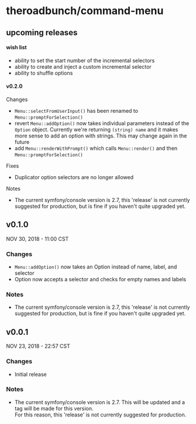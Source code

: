# theroadbunch/command-menu

## upcoming releases
#### wish list
- ability to set the start number of the incremental selectors
- ability to create and inject a custom incremental selector
- ability to shuffle options

#### v0.2.0
Changes  
- `Menu::selectFromUserInput()` has been renamed to `Menu::promptForSelection()`
- revert `Menu::addOption()` now takes individual parameters instead of the `Option` object. Currently we're returning 
`(string) name` and it makes more sense to add an option with strings. This may change again in the future  
- add `Menu::renderWithPrompt()` which calls `Menu::render()` and then `Menu::promptForSelection()`
  
Fixes  

- Duplicator option selectors are no longer allowed
  
Notes  

- The current symfony/console version is 2.7, this 'release' is not currently suggested for production, but is fine
if you haven't quite upgraded yet.

## v0.1.0
NOV 30, 2018 - 11:00 CST
### Changes
- `Menu::addOption()` now takes an Option instead of name, label, and selector
- Option now accepts a selector and checks for empty names and labels
### Notes
- The current symfony/console version is 2.7, this 'release' is not currently suggested for production, but is fine
if you haven't quite upgraded yet.

## v0.0.1
NOV 23, 2018 - 22:57 CST
### Changes
- Initial release
### Notes
- The current symfony/console version is 2.7. This will be updated and a tag will be made for this version.  
For this reason, this 'release' is not currently suggested for production.
